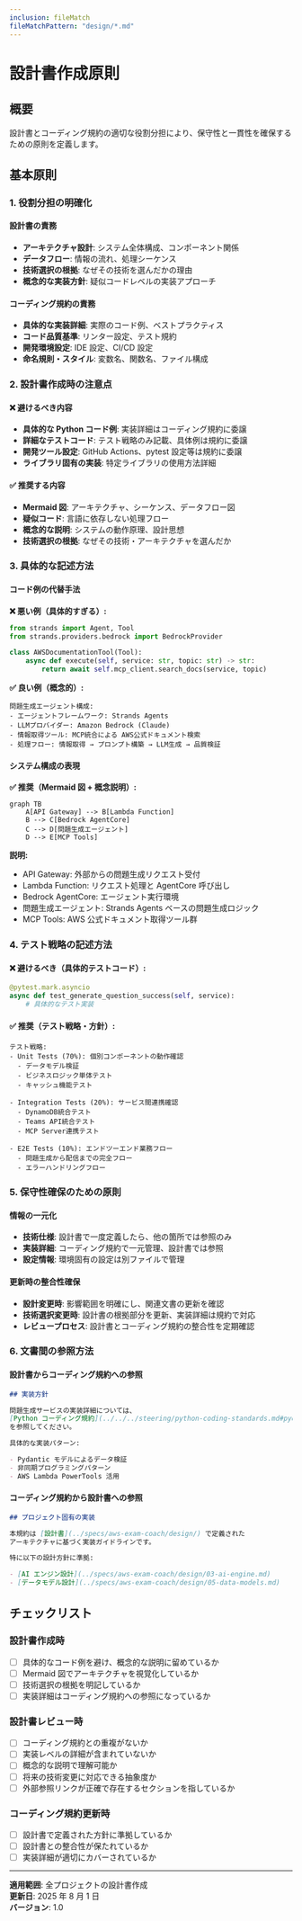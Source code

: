 ```yaml
---
inclusion: fileMatch
fileMatchPattern: "design/*.md"
---
```


# 設計書作成原則

## 概要

設計書とコーディング規約の適切な役割分担により、保守性と一貫性を確保するための原則を定義します。

## 基本原則

### 1. 役割分担の明確化

#### 設計書の責務

- **アーキテクチャ設計**: システム全体構成、コンポーネント関係
- **データフロー**: 情報の流れ、処理シーケンス
- **技術選択の根拠**: なぜその技術を選んだかの理由
- **概念的な実装方針**: 疑似コードレベルの実装アプローチ

#### コーディング規約の責務

- **具体的な実装詳細**: 実際のコード例、ベストプラクティス
- **コード品質基準**: リンター設定、テスト規約
- **開発環境設定**: IDE 設定、CI/CD 設定
- **命名規則・スタイル**: 変数名、関数名、ファイル構成

### 2. 設計書作成時の注意点

#### ❌ 避けるべき内容

- **具体的な Python コード例**: 実装詳細はコーディング規約に委譲
- **詳細なテストコード**: テスト戦略のみ記載、具体例は規約に委譲
- **開発ツール設定**: GitHub Actions、pytest 設定等は規約に委譲
- **ライブラリ固有の実装**: 特定ライブラリの使用方法詳細

#### ✅ 推奨する内容

- **Mermaid 図**: アーキテクチャ、シーケンス、データフロー図
- **疑似コード**: 言語に依存しない処理フロー
- **概念的な説明**: システムの動作原理、設計思想
- **技術選択の根拠**: なぜその技術・アーキテクチャを選んだか

### 3. 具体的な記述方法

#### コード例の代替手法

**❌ 悪い例（具体的すぎる）:**

```python
from strands import Agent, Tool
from strands.providers.bedrock import BedrockProvider

class AWSDocumentationTool(Tool):
    async def execute(self, service: str, topic: str) -> str:
        return await self.mcp_client.search_docs(service, topic)
```

**✅ 良い例（概念的）:**

```
問題生成エージェント構成:
- エージェントフレームワーク: Strands Agents
- LLMプロバイダー: Amazon Bedrock (Claude)
- 情報取得ツール: MCP統合による AWS公式ドキュメント検索
- 処理フロー: 情報取得 → プロンプト構築 → LLM生成 → 品質検証
```

#### システム構成の表現

**✅ 推奨（Mermaid 図 + 概念説明）:**

```mermaid
graph TB
    A[API Gateway] --> B[Lambda Function]
    B --> C[Bedrock AgentCore]
    C --> D[問題生成エージェント]
    D --> E[MCP Tools]
```

**説明:**

- API Gateway: 外部からの問題生成リクエスト受付
- Lambda Function: リクエスト処理と AgentCore 呼び出し
- Bedrock AgentCore: エージェント実行環境
- 問題生成エージェント: Strands Agents ベースの問題生成ロジック
- MCP Tools: AWS 公式ドキュメント取得ツール群

### 4. テスト戦略の記述方法

#### ❌ 避けるべき（具体的テストコード）:

```python
@pytest.mark.asyncio
async def test_generate_question_success(self, service):
    # 具体的なテスト実装
```

#### ✅ 推奨（テスト戦略・方針）:

```
テスト戦略:
- Unit Tests (70%): 個別コンポーネントの動作確認
  - データモデル検証
  - ビジネスロジック単体テスト
  - キャッシュ機能テスト

- Integration Tests (20%): サービス間連携確認
  - DynamoDB統合テスト
  - Teams API統合テスト
  - MCP Server連携テスト

- E2E Tests (10%): エンドツーエンド業務フロー
  - 問題生成から配信までの完全フロー
  - エラーハンドリングフロー
```

### 5. 保守性確保のための原則

#### 情報の一元化

- **技術仕様**: 設計書で一度定義したら、他の箇所では参照のみ
- **実装詳細**: コーディング規約で一元管理、設計書では参照
- **設定情報**: 環境固有の設定は別ファイルで管理

#### 更新時の整合性確保

- **設計変更時**: 影響範囲を明確にし、関連文書の更新を確認
- **技術選択変更時**: 設計書の根拠部分を更新、実装詳細は規約で対応
- **レビュープロセス**: 設計書とコーディング規約の整合性を定期確認

### 6. 文書間の参照方法

#### 設計書からコーディング規約への参照

```markdown
## 実装方針

問題生成サービスの実装詳細については、
[Python コーディング規約](../../../steering/python-coding-standards.md#pydantic-モデル)
を参照してください。

具体的な実装パターン:

- Pydantic モデルによるデータ検証
- 非同期プログラミングパターン
- AWS Lambda PowerTools 活用
```

#### コーディング規約から設計書への参照

```markdown
## プロジェクト固有の実装

本規約は [設計書](../specs/aws-exam-coach/design/) で定義された
アーキテクチャに基づく実装ガイドラインです。

特に以下の設計方針に準拠:

- [AI エンジン設計](../specs/aws-exam-coach/design/03-ai-engine.md)
- [データモデル設計](../specs/aws-exam-coach/design/05-data-models.md)
```

## チェックリスト

### 設計書作成時

- [ ] 具体的なコード例を避け、概念的な説明に留めているか
- [ ] Mermaid 図でアーキテクチャを視覚化しているか
- [ ] 技術選択の根拠を明記しているか
- [ ] 実装詳細はコーディング規約への参照になっているか

### 設計書レビュー時

- [ ] コーディング規約との重複がないか
- [ ] 実装レベルの詳細が含まれていないか
- [ ] 概念的な説明で理解可能か
- [ ] 将来の技術変更に対応できる抽象度か
- [ ] 外部参照リンクが正確で存在するセクションを指しているか

### コーディング規約更新時

- [ ] 設計書で定義された方針に準拠しているか
- [ ] 設計書との整合性が保たれているか
- [ ] 実装詳細が適切にカバーされているか

---

**適用範囲**: 全プロジェクトの設計書作成  
**更新日**: 2025 年 8 月 1 日  
**バージョン**: 1.0
